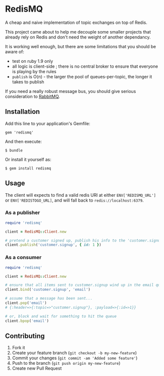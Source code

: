 # RedisMQ

A cheap and naive implementation of topic exchanges on top of Redis.

This project came about to help me decouple some smaller projects that already rely on Redis and don't need the weight of another dependancy.

It is working well enough, but there are some limitations that you should be aware of:

* test on ruby 1.9 only
* all logic is client-side ; there is no central broker to ensure that everyone is playing by the rules
* `publish` is O(n) - the larger the pool of queues-per-topic, the longer it takes to publish

If you need a really robust message bus, you should give serious consideration to [RabbitMQ](http://www.rabbitmq.com/).

## Installation

Add this line to your application's Gemfile:

    gem 'redismq'

And then execute:

    $ bundle

Or install it yourself as:

    $ gem install redismq

## Usage

The client will expects to find a valid redis URI at either `ENV['REDISMQ_URL']` or `ENV['REDISTOGO_URL]`, and will fall back to `redis://localhost:6379`.

### As a publisher

```ruby
require 'redismq'

client = RedisMQ::Client.new

# pretend a customer signed up, publish his info to the 'customer.signup' topic
client.publish('customer.signup', { id: 1 })
```

### As a consumer

```ruby
require 'redismq'

client = RedisMQ::Client.new

# ensure that all items sent to customer.signup wind up in the email queue
client.bind('customer.signup', 'email')

# assume that a message has been sent...
client.pop('email')
# {:header=>{:topic=>"customer.signup"}, :payload=>{:id=>1}}

# or, block and wait for something to hit the queue
client.bpop('email')
```

## Contributing

1. Fork it
2. Create your feature branch (`git checkout -b my-new-feature`)
3. Commit your changes (`git commit -am 'Added some feature'`)
4. Push to the branch (`git push origin my-new-feature`)
5. Create new Pull Request
